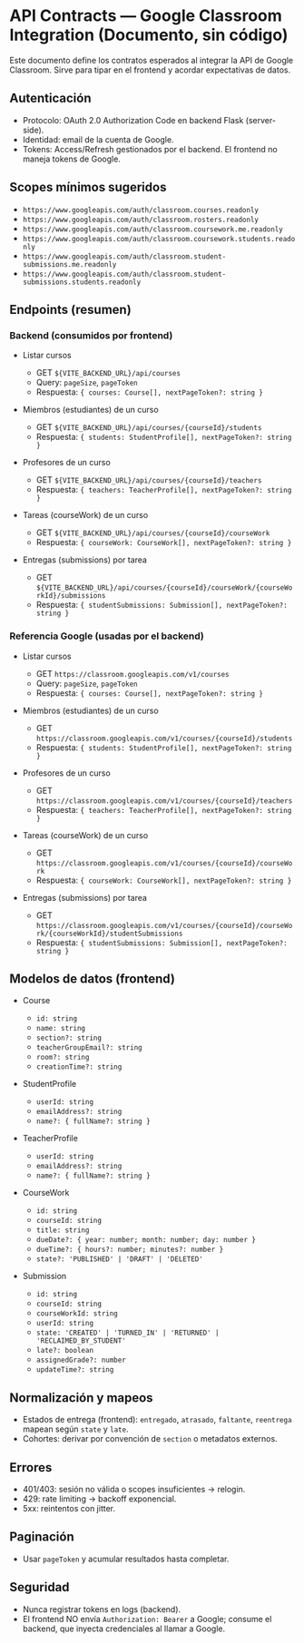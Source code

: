 # API Contracts — Google Classroom Integration (Documento, sin código)

Este documento define los contratos esperados al integrar la API de Google Classroom. Sirve para tipar en el frontend y acordar expectativas de datos.

## Autenticación
- Protocolo: OAuth 2.0 Authorization Code en backend Flask (server-side).
- Identidad: email de la cuenta de Google.
- Tokens: Access/Refresh gestionados por el backend. El frontend no maneja tokens de Google.

## Scopes mínimos sugeridos
- `https://www.googleapis.com/auth/classroom.courses.readonly`
- `https://www.googleapis.com/auth/classroom.rosters.readonly`
- `https://www.googleapis.com/auth/classroom.coursework.me.readonly`
- `https://www.googleapis.com/auth/classroom.coursework.students.readonly`
- `https://www.googleapis.com/auth/classroom.student-submissions.me.readonly`
- `https://www.googleapis.com/auth/classroom.student-submissions.students.readonly`

## Endpoints (resumen)

### Backend (consumidos por frontend)

- Listar cursos
  - GET `${VITE_BACKEND_URL}/api/courses`
  - Query: `pageSize`, `pageToken`
  - Respuesta: `{ courses: Course[], nextPageToken?: string }`

- Miembros (estudiantes) de un curso
  - GET `${VITE_BACKEND_URL}/api/courses/{courseId}/students`
  - Respuesta: `{ students: StudentProfile[], nextPageToken?: string }`

- Profesores de un curso
  - GET `${VITE_BACKEND_URL}/api/courses/{courseId}/teachers`
  - Respuesta: `{ teachers: TeacherProfile[], nextPageToken?: string }`

- Tareas (courseWork) de un curso
  - GET `${VITE_BACKEND_URL}/api/courses/{courseId}/courseWork`
  - Respuesta: `{ courseWork: CourseWork[], nextPageToken?: string }`

- Entregas (submissions) por tarea
  - GET `${VITE_BACKEND_URL}/api/courses/{courseId}/courseWork/{courseWorkId}/submissions`
  - Respuesta: `{ studentSubmissions: Submission[], nextPageToken?: string }`

### Referencia Google (usadas por el backend)

- Listar cursos
  - GET `https://classroom.googleapis.com/v1/courses`
  - Query: `pageSize`, `pageToken`
  - Respuesta: `{ courses: Course[], nextPageToken?: string }`

- Miembros (estudiantes) de un curso
  - GET `https://classroom.googleapis.com/v1/courses/{courseId}/students`
  - Respuesta: `{ students: StudentProfile[], nextPageToken?: string }`

- Profesores de un curso
  - GET `https://classroom.googleapis.com/v1/courses/{courseId}/teachers`
  - Respuesta: `{ teachers: TeacherProfile[], nextPageToken?: string }`

- Tareas (courseWork) de un curso
  - GET `https://classroom.googleapis.com/v1/courses/{courseId}/courseWork`
  - Respuesta: `{ courseWork: CourseWork[], nextPageToken?: string }`

- Entregas (submissions) por tarea
  - GET `https://classroom.googleapis.com/v1/courses/{courseId}/courseWork/{courseWorkId}/studentSubmissions`
  - Respuesta: `{ studentSubmissions: Submission[], nextPageToken?: string }`

## Modelos de datos (frontend)

- Course
  - `id: string`
  - `name: string`
  - `section?: string`
  - `teacherGroupEmail?: string`
  - `room?: string`
  - `creationTime?: string`

- StudentProfile
  - `userId: string`
  - `emailAddress?: string`
  - `name?: { fullName?: string }`

- TeacherProfile
  - `userId: string`
  - `emailAddress?: string`
  - `name?: { fullName?: string }`

- CourseWork
  - `id: string`
  - `courseId: string`
  - `title: string`
  - `dueDate?: { year: number; month: number; day: number }`
  - `dueTime?: { hours?: number; minutes?: number }`
  - `state?: 'PUBLISHED' | 'DRAFT' | 'DELETED'`

- Submission
  - `id: string`
  - `courseId: string`
  - `courseWorkId: string`
  - `userId: string`
  - `state: 'CREATED' | 'TURNED_IN' | 'RETURNED' | 'RECLAIMED_BY_STUDENT'`
  - `late?: boolean`
  - `assignedGrade?: number`
  - `updateTime?: string`

## Normalización y mapeos
- Estados de entrega (frontend): `entregado`, `atrasado`, `faltante`, `reentrega` mapean según `state` y `late`.
- Cohortes: derivar por convención de `section` o metadatos externos.

## Errores
- 401/403: sesión no válida o scopes insuficientes → relogin.
- 429: rate limiting → backoff exponencial.
- 5xx: reintentos con jitter.

## Paginación
- Usar `pageToken` y acumular resultados hasta completar.

## Seguridad
- Nunca registrar tokens en logs (backend).
- El frontend NO envía `Authorization: Bearer` a Google; consume el backend, que inyecta credenciales al llamar a Google.
